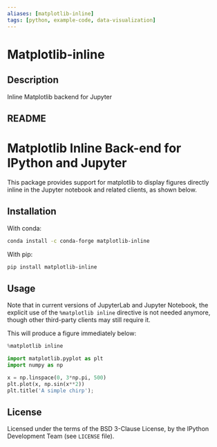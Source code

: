 ```yaml
---
aliases: [matplotlib-inline]
tags: [python, example-code, data-visualization]
---
```


# Matplotlib-inline

## Description

Inline Matplotlib backend for Jupyter

## README

# Matplotlib Inline Back-end for IPython and Jupyter

This package provides support for matplotlib to display figures directly inline in the Jupyter notebook and related clients, as shown below.

## Installation

With conda:

```bash
conda install -c conda-forge matplotlib-inline
```

With pip:

```bash
pip install matplotlib-inline
```

## Usage

Note that in current versions of JupyterLab and Jupyter Notebook, the explicit use of the `%matplotlib inline` directive is not needed anymore, though other third-party clients may still require it.

This will produce a figure immediately below:

```python
%matplotlib inline

import matplotlib.pyplot as plt
import numpy as np

x = np.linspace(0, 3*np.pi, 500)
plt.plot(x, np.sin(x**2))
plt.title('A simple chirp');
```

## License

Licensed under the terms of the BSD 3-Clause License, by the IPython Development Team (see `LICENSE` file).
